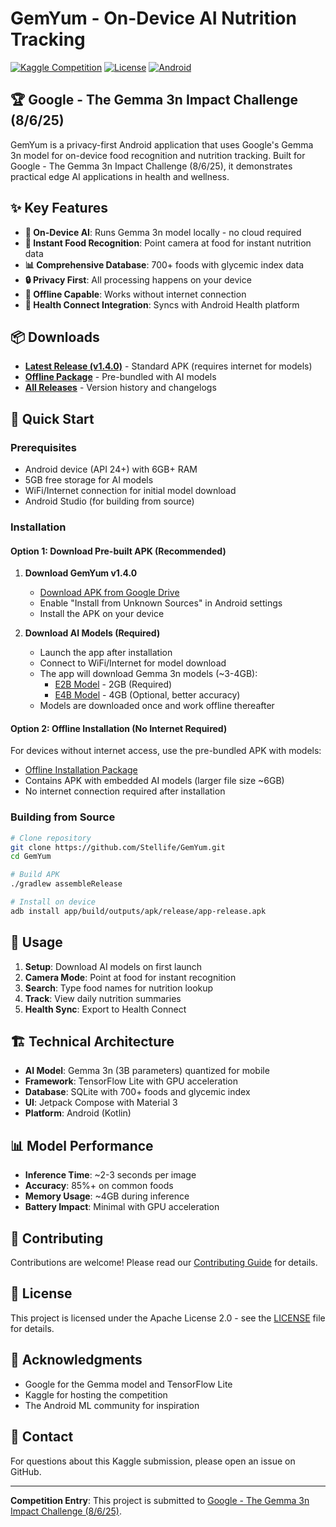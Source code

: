 # GemYum - On-Device AI Nutrition Tracking

[![Kaggle Competition](https://img.shields.io/badge/Kaggle-Gemma%203n%20Impact%20Challenge-blue)](https://www.kaggle.com/competitions/google-gemma-3n-hackathon)
[![License](https://img.shields.io/badge/License-Apache%202.0-green.svg)](LICENSE)
[![Android](https://img.shields.io/badge/Android-API%2024%2B-brightgreen)](https://developer.android.com/)

## 🏆 Google - The Gemma 3n Impact Challenge (8/6/25)

GemYum is a privacy-first Android application that uses Google's Gemma 3n model for on-device food recognition and nutrition tracking. Built for Google - The Gemma 3n Impact Challenge (8/6/25), it demonstrates practical edge AI applications in health and wellness.

## ✨ Key Features

- **🤖 On-Device AI**: Runs Gemma 3n model locally - no cloud required
- **📸 Instant Food Recognition**: Point camera at food for instant nutrition data
- **📊 Comprehensive Database**: 700+ foods with glycemic index data
- **🔒 Privacy First**: All processing happens on your device
- **📱 Offline Capable**: Works without internet connection
- **💚 Health Connect Integration**: Syncs with Android Health platform

## 📦 Downloads

- **[Latest Release (v1.4.0)](https://drive.google.com/file/d/16-xZpzdZA3NEv48slvQVASs6c6MYEBCF/view?usp=drive_link)** - Standard APK (requires internet for models)
- **[Offline Package](https://drive.google.com/drive/folders/1jvMmeec--PYCZfIY3sXKF5LM9YHlM5w-?usp=drive_link)** - Pre-bundled with AI models
- **[All Releases](docs/RELEASES.md)** - Version history and changelogs

## 🚀 Quick Start

### Prerequisites
- Android device (API 24+) with 6GB+ RAM
- 5GB free storage for AI models
- WiFi/Internet connection for initial model download
- Android Studio (for building from source)

### Installation

#### Option 1: Download Pre-built APK (Recommended)

1. **Download GemYum v1.4.0**
   - [Download APK from Google Drive](https://drive.google.com/file/d/16-xZpzdZA3NEv48slvQVASs6c6MYEBCF/view?usp=drive_link)
   - Enable "Install from Unknown Sources" in Android settings
   - Install the APK on your device

2. **Download AI Models (Required)**
   - Launch the app after installation
   - Connect to WiFi/Internet for model download
   - The app will download Gemma 3n models (~3-4GB):
     - [E2B Model](https://www.kaggle.com/models/google/gemma-3n/tfLite/gemma-3n-E2B-it-int4) - 2GB (Required)
     - [E4B Model](https://www.kaggle.com/models/google/gemma-3n/tfLite/gemma-3n-E4B-it-int4) - 4GB (Optional, better accuracy)
   - Models are downloaded once and work offline thereafter

#### Option 2: Offline Installation (No Internet Required)
For devices without internet access, use the pre-bundled APK with models:
- [Offline Installation Package](https://drive.google.com/drive/folders/1jvMmeec--PYCZfIY3sXKF5LM9YHlM5w-?usp=drive_link)
- Contains APK with embedded AI models (larger file size ~6GB)
- No internet connection required after installation

### Building from Source

```bash
# Clone repository
git clone https://github.com/Stellife/GemYum.git
cd GemYum

# Build APK
./gradlew assembleRelease

# Install on device
adb install app/build/outputs/apk/release/app-release.apk
```

## 📱 Usage

1. **Setup**: Download AI models on first launch
2. **Camera Mode**: Point at food for instant recognition
3. **Search**: Type food names for nutrition lookup
4. **Track**: View daily nutrition summaries
5. **Health Sync**: Export to Health Connect

## 🏗️ Technical Architecture

- **AI Model**: Gemma 3n (3B parameters) quantized for mobile
- **Framework**: TensorFlow Lite with GPU acceleration
- **Database**: SQLite with 700+ foods and glycemic index
- **UI**: Jetpack Compose with Material 3
- **Platform**: Android (Kotlin)

## 📊 Model Performance

- **Inference Time**: ~2-3 seconds per image
- **Accuracy**: 85%+ on common foods
- **Memory Usage**: ~4GB during inference
- **Battery Impact**: Minimal with GPU acceleration

## 🤝 Contributing

Contributions are welcome! Please read our [Contributing Guide](CONTRIBUTING.md) for details.

## 📄 License

This project is licensed under the Apache License 2.0 - see the [LICENSE](LICENSE) file for details.

## 🙏 Acknowledgments

- Google for the Gemma model and TensorFlow Lite
- Kaggle for hosting the competition
- The Android ML community for inspiration

## 📧 Contact

For questions about this Kaggle submission, please open an issue on GitHub.

---

**Competition Entry**: This project is submitted to [Google - The Gemma 3n Impact Challenge (8/6/25)](https://www.kaggle.com/competitions/google-gemma-3n-hackathon).
